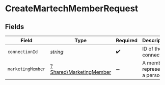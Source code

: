 # CreateMartechMemberRequest


## Fields

| Field                                                             | Type                                                              | Required                                                          | Description                                                       |
| ----------------------------------------------------------------- | ----------------------------------------------------------------- | ----------------------------------------------------------------- | ----------------------------------------------------------------- |
| `connectionId`                                                    | *string*                                                          | :heavy_check_mark:                                                | ID of the connection                                              |
| `marketingMember`                                                 | [?Shared\MarketingMember](../../Models/Shared/MarketingMember.md) | :heavy_minus_sign:                                                | A member represents a person                                      |